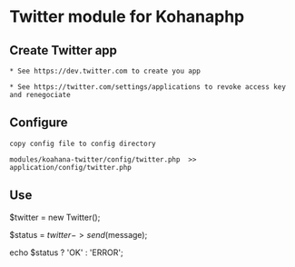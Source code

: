 # Twitter module for Kohanaphp

## Create Twitter app

    * See https://dev.twitter.com to create you app 
    
    * See https://twitter.com/settings/applications to revoke access key and renegociate

## Configure

    copy config file to config directory
    
    modules/koahana-twitter/config/twitter.php  >> application/config/twitter.php
    
## Use
   
   $twitter = new Twitter();
 
   $status = $twitter->send($message);
 
   echo $status ? 'OK' : 'ERROR';